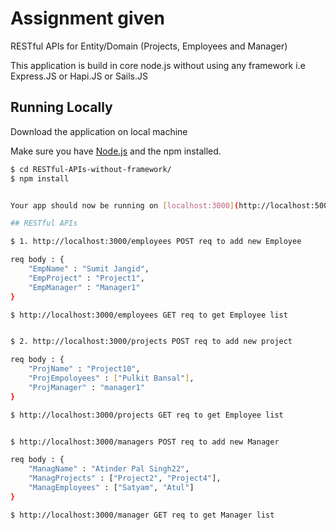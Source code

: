 # Assignment given

RESTful APIs for Entity/Domain (Projects, Employees and Manager)

This application is build in core node.js without using any framework i.e Express.JS or Hapi.JS or Sails.JS

## Running Locally

Download the application on local machine

Make sure you have [Node.js](http://nodejs.org/) and the npm installed.

```sh
$ cd RESTful-APIs-without-framework/
$ npm install


Your app should now be running on [localhost:3000](http://localhost:5000/).

## RESTful APIs

$ 1. http://localhost:3000/employees POST req to add new Employee

req body : {
	"EmpName" : "Sumit Jangid",
	"EmpProject" : "Project1",
	"EmpManager" : "Manager1"
}

$ http://localhost:3000/employees GET req to get Employee list


$ 2. http://localhost:3000/projects POST req to add new project

req body : {
	"ProjName" : "Project10",
	"ProjEmpoloyees" : ["Pulkit Bansal"],
	"ProjManager" : "manager1"
}

$ http://localhost:3000/projects GET req to get Employee list


$ http://localhost:3000/managers POST req to add new Manager

req body : {
	"ManagName" : "Atinder Pal Singh22",
	"ManagProjects" : ["Project2", "Project4"],
	"ManagEmployees" : ["Satyam", "Atul"]
}

$ http://localhost:3000/manager GET req to get Manager list
